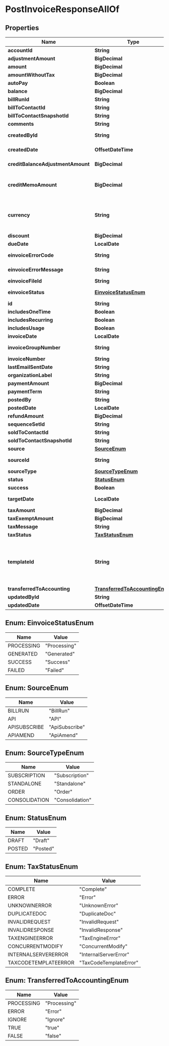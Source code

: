 

# PostInvoiceResponseAllOf


## Properties

| Name | Type | Description | Notes |
|------------ | ------------- | ------------- | -------------|
|**accountId** | **String** | The ID of the customer account associated with the invoice.  |  [optional] |
|**adjustmentAmount** | **BigDecimal** | The amount of the invoice adjustments associated with the invoice.  |  [optional] |
|**amount** | **BigDecimal** | The total amount of the invoice.  |  [optional] |
|**amountWithoutTax** | **BigDecimal** | The invoice amount excluding tax.  |  [optional] |
|**autoPay** | **Boolean** | Whether invoices are automatically picked up for processing in the corresponding payment run.  |  [optional] |
|**balance** | **BigDecimal** | The remaining balance of the invoice after all payments, adjustments, and refunds are applied.  |  [optional] |
|**billRunId** | **String** | The id of bill run if the invoice is generated by a bill run.  |  [optional] |
|**billToContactId** | **String** | The ID of the bill-to contact associated with the invoice.  |  [optional] |
|**billToContactSnapshotId** | **String** | The ID of the bill-to contact snapshot associated with the invoice.  |  [optional] |
|**comments** | **String** | Comments about the invoice.  |  [optional] |
|**createdById** | **String** | The user ID of the person who created the invoice. If a bill run generated the invoice, then the value is the user ID of person who created the bill run.  |  [optional] |
|**createdDate** | **OffsetDateTime** | The date and time when the invoice was created, in &#x60;yyyy-mm-dd hh:mm:ss&#x60; format. For example, 2017-03-01 15:31:10.  |  [optional] |
|**creditBalanceAdjustmentAmount** | **BigDecimal** | The currency amount of the adjustment applied to the customer&#39;s credit balance.   **Note:** This field is only available if you have the Credit Balance feature enabled and the Invoice Settlement feature disabled.  |  [optional] |
|**creditMemoAmount** | **BigDecimal** | The currency amount of all credit memos applied to this invoice.  **Note:** This field is only available if you have [Invoice Settlement](https://knowledgecenter.zuora.com/Billing/Billing_and_Payments/Invoice_Settlement) enabled. The Invoice Settlement feature is generally available as of Zuora Billing Release 296 (March 2021). This feature includes Unapplied Payments, Credit and Debit Memo, and Invoice Item Settlement. If you want to enable Invoice Settlement, see [Invoice Settlement Enablement and Checklist Guide](https://knowledgecenter.zuora.com/Billing/Billing_and_Payments/Invoice_Settlement/Invoice_Settlement_Migration_Checklist_and_Guide) for more information.  |  [optional] |
|**currency** | **String** | The currency of the invoice.  **Note:** By default, the currency on a billing document matches the default currency set on the associated account.  However, Zuora now offers a Multiple Currencies feature to support different currencies for billing documents, allowing flexibility beyond the account-level currency.  For more information, see &lt;a href&#x3D;\&quot;https://knowledgecenter.zuora.com/Zuora_Billing/Bill_your_customers/Flexible_Billing/Multiple_Currencies\&quot; target&#x3D;\&quot;_blank\&quot;&gt;Multiple Currency&lt;/a&gt;.  |  [optional] |
|**discount** | **BigDecimal** | the invoice discount amount.  |  [optional] |
|**dueDate** | **LocalDate** | The date by which the payment for this invoice is due, in &#x60;yyyy-mm-dd&#x60; format.  |  [optional] |
|**einvoiceErrorCode** | **String** | The error code when status is \&quot;Failed\&quot;. This code can either be a Zuora-generated error code or one returned by a third-party e-invoice vendor.  |  [optional] |
|**einvoiceErrorMessage** | **String** | The error message when status is \&quot;Failed\&quot;. This message can either be a Zuora-generated error code or one returned by a third-party e-invoice vendor.  |  [optional] |
|**einvoiceFileId** | **String** | The ID of the e-invoice file.  |  [optional] |
|**einvoiceStatus** | [**EinvoiceStatusEnum**](#EinvoiceStatusEnum) | It could be Processing, Generated, Success, Failed. If it’s Failed, it will have an error code and message. If it’s Generated or Success, both error code and message are empty, and eInvoiceFileId stores the file id of e-invoice.  |  [optional] |
|**id** | **String** | The unique ID of the invoice.  |  [optional] |
|**includesOneTime** | **Boolean** | Specifies whether the invoice includes one-time charges.  |  [optional] |
|**includesRecurring** | **Boolean** | Specifies whether the invoice includes recurring charges.  |  [optional] |
|**includesUsage** | **Boolean** | Specifies whether the invoice includes usage charges.  |  [optional] |
|**invoiceDate** | **LocalDate** | The date that appears on the invoice being created.  |  [optional] |
|**invoiceGroupNumber** | **String** | The number of the invoice group associated with the invoice.   The value of this field is &#x60;null&#x60; if you have the [Flexible Billing Attributes](https://knowledgecenter.zuora.com/Billing/Subscriptions/Flexible_Billing_Attributes) feature disabled.  |  [optional] |
|**invoiceNumber** | **String** | The unique identification number of the invoice.  |  [optional] |
|**lastEmailSentDate** | **String** | The date when the invoice was last emailed.  |  [optional] |
|**organizationLabel** | **String** | The organization that this object belongs to.  Note: This field is available only when the Multi-Org feature is enabled.  |  [optional] |
|**paymentAmount** | **BigDecimal** | The amount of payments applied to the invoice.  |  [optional] |
|**paymentTerm** | **String** | The name of payment term associated with the invoice.  |  [optional] |
|**postedBy** | **String** | The user ID of the person who moved the invoice to Posted status.  |  [optional] |
|**postedDate** | **LocalDate** | The date when the invoice was posted.  |  [optional] |
|**refundAmount** | **BigDecimal** | Specifies the amount of a refund that was applied against an earlier payment on the invoice.  |  [optional] |
|**sequenceSetId** | **String** | The ID of the sequence set associated with the invoice.  |  [optional] |
|**soldToContactId** | **String** | The ID of the sold-to contact associated with the invoice.  |  [optional] |
|**soldToContactSnapshotId** | **String** | The ID of the sold-to contact snapshot associated with the invoice.  |  [optional] |
|**source** | [**SourceEnum**](#SourceEnum) | The source of the invoice.  |  [optional] |
|**sourceId** | **String** | The ID of the invoice source. If an invoice is generated from a bill run, the value is the number of the corresponding bill run.Otherwise, the value is &#x60;null&#x60;.  |  [optional] |
|**sourceType** | [**SourceTypeEnum**](#SourceTypeEnum) | The type of the invoice source.  |  [optional] |
|**status** | [**StatusEnum**](#StatusEnum) | The status of the invoice.  |  [optional] |
|**success** | **Boolean** | Returns &#x60;true&#x60; if the request was processed successfully. |  [optional] |
|**targetDate** | **LocalDate** | This date is used to determine which charges are to be billed. All charges that are to be billed on this date or prior will be included in this bill run.  |  [optional] |
|**taxAmount** | **BigDecimal** | The amount of taxation.  |  [optional] |
|**taxExemptAmount** | **BigDecimal** | The calculated tax amount excluded due to the exemption.  |  [optional] |
|**taxMessage** | **String** | The message that the tax engine return if it calculates the taxes of this invoice fails.  |  [optional] |
|**taxStatus** | [**TaxStatusEnum**](#TaxStatusEnum) | The status that the tax engine return after it calculates the taxes of this invoice.  |  [optional] |
|**templateId** | **String** | The ID of the invoice template.  - If you have the &lt;a href&#x3D;\&quot;https://knowledgecenter.zuora.com/Zuora_Billing/Subscriptions/Flexible_Billing_Attributes\&quot; target&#x3D;\&quot;_blank\&quot;&gt;Flexible Billing Attributes&lt;/a&gt; feature enabled, the value of this field depends on the configuration of the invoice template.    - If you specify an invoice template at the subscription level, the value of this field is automatically populated from the corresponding subscription.   - If you do not specify any invoice template at the subscription level, the value of this field is automatically populated from the corresponding account. - If you have the Flexible Billing Attributes feature disabled, the value of this field is &#x60;null&#x60;.  |  [optional] |
|**transferredToAccounting** | [**TransferredToAccountingEnum**](#TransferredToAccountingEnum) | Whether the invoice was transferred to an external accounting system.  |  [optional] |
|**updatedById** | **String** | The ID of the Zuora user who last updated the invoice.  |  [optional] |
|**updatedDate** | **OffsetDateTime** | The date when the invoice was last updated.  |  [optional] |



## Enum: EinvoiceStatusEnum

| Name | Value |
|---- | -----|
| PROCESSING | &quot;Processing&quot; |
| GENERATED | &quot;Generated&quot; |
| SUCCESS | &quot;Success&quot; |
| FAILED | &quot;Failed&quot; |



## Enum: SourceEnum

| Name | Value |
|---- | -----|
| BILLRUN | &quot;BillRun&quot; |
| API | &quot;API&quot; |
| APISUBSCRIBE | &quot;ApiSubscribe&quot; |
| APIAMEND | &quot;ApiAmend&quot; |



## Enum: SourceTypeEnum

| Name | Value |
|---- | -----|
| SUBSCRIPTION | &quot;Subscription&quot; |
| STANDALONE | &quot;Standalone&quot; |
| ORDER | &quot;Order&quot; |
| CONSOLIDATION | &quot;Consolidation&quot; |



## Enum: StatusEnum

| Name | Value |
|---- | -----|
| DRAFT | &quot;Draft&quot; |
| POSTED | &quot;Posted&quot; |



## Enum: TaxStatusEnum

| Name | Value |
|---- | -----|
| COMPLETE | &quot;Complete&quot; |
| ERROR | &quot;Error&quot; |
| UNKNOWNERROR | &quot;UnknownError&quot; |
| DUPLICATEDOC | &quot;DuplicateDoc&quot; |
| INVALIDREQUEST | &quot;InvalidRequest&quot; |
| INVALIDRESPONSE | &quot;InvalidResponse&quot; |
| TAXENGINEERROR | &quot;TaxEngineError&quot; |
| CONCURRENTMODIFY | &quot;ConcurrentModify&quot; |
| INTERNALSERVERERROR | &quot;InternalServerError&quot; |
| TAXCODETEMPLATEERROR | &quot;TaxCodeTemplateError&quot; |



## Enum: TransferredToAccountingEnum

| Name | Value |
|---- | -----|
| PROCESSING | &quot;Processing&quot; |
| ERROR | &quot;Error&quot; |
| IGNORE | &quot;Ignore&quot; |
| TRUE | &quot;true&quot; |
| FALSE | &quot;false&quot; |




